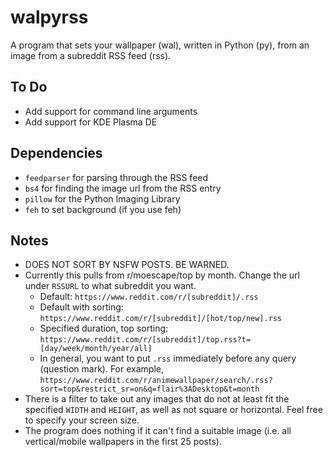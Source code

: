 # walpyrss
A program that sets your wallpaper (wal), written in Python (py), from an 
image from a subreddit RSS feed (rss).

## To Do
- Add support for command line arguments
- Add support for KDE Plasma DE

## Dependencies
- `feedparser` for parsing through the RSS feed
- `bs4` for finding the image url from the RSS entry
- `pillow` for the Python Imaging Library
- `feh` to set background (if you use feh)

## Notes
- DOES NOT SORT BY NSFW POSTS. BE WARNED.
- Currently this pulls from r/moescape/top by month. Change the url under 
`RSSURL` to what subreddit you want.
    - Default: `https://www.reddit.com/r/[subreddit]/.rss`
    - Default with sorting: `https://www.reddit.com/r/[subreddit]/[hot/top/new].rss`
    - Specified duration, top sorting: 
      `https://www.reddit.com/r/[subreddit]/top.rss?t=[day/week/month/year/all]`
    - In general, you want to put `.rss` immediately before any query 
      (question mark). For example, `https://www.reddit.com/r/animewallpaper/search/.rss?sort=top&restrict_sr=on&q=flair%3ADesktop&t=month`
- There is a filter to take out any images that do not at least fit the 
specified `WIDTH` and `HEIGHT`, as well as not square or horizontal. 
Feel free to specify your screen size.
- The program does nothing if it can't find a suitable image (i.e. all 
vertical/mobile wallpapers in the first 25 posts).
